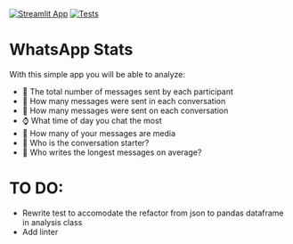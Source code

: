 [![Streamlit App](https://static.streamlit.io/badges/streamlit_badge_black_white.svg)](https://chatstats.streamlit.app/)
[![Tests](https://github.com/alexcaldarone/wstats/actions/workflows/tests.yml/badge.svg)](https://github.com/alexcaldarone/wstats/actions/workflows/tests.yml)

# WhatsApp Stats

With this simple app you will be able to analyze:
- :iphone: The total number of messages sent by each participant
- :date: How many messages were sent in each conversation
- :calendar: How many messages were sent on each conversation
- :watch: What time of day you chat the most
- :file_folder: How many of your messages are media 
- :speech_balloon: Who is the conversation starter?
- :memo: Who writes the longest messages on average?


# TO DO:
- Rewrite test to accomodate the refactor from json to pandas dataframe in analysis class
- Add linter
